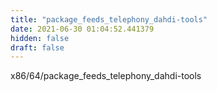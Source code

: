 ```yaml
---
title: "package_feeds_telephony_dahdi-tools"
date: 2021-06-30 01:04:52.441379
hidden: false
draft: false
---
```


x86/64/package_feeds_telephony_dahdi-tools

